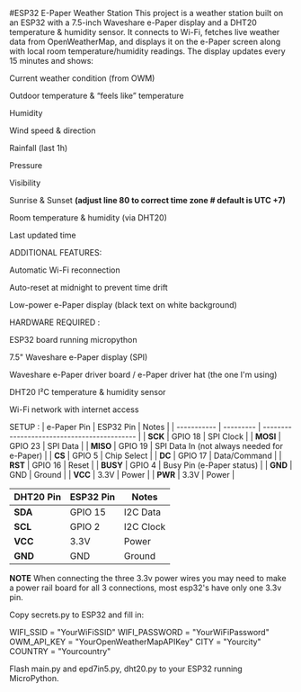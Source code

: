 #ESP32 E-Paper Weather Station
This project is a weather station built on an ESP32 with a 7.5-inch Waveshare e-Paper display and a DHT20 temperature & humidity sensor.
It connects to Wi-Fi, fetches live weather data from OpenWeatherMap, and displays it on the e-Paper screen along with local room temperature/humidity readings.
The display updates every 15 minutes and shows:

 Current weather condition (from OWM)

 Outdoor temperature & “feels like” temperature

 Humidity

 Wind speed & direction

 Rainfall (last 1h)

 Pressure

 Visibility

 Sunrise &  Sunset **(adjust line 80 to correct time zone # default is UTC +7)**

 Room temperature & humidity (via DHT20)

 Last updated time

ADDITIONAL FEATURES:

Automatic Wi-Fi reconnection

Auto-reset at midnight to prevent time drift

Low-power e-Paper display (black text on white background)

HARDWARE REQUIRED :

ESP32 board running micropython

7.5" Waveshare e-Paper display (SPI)

Waveshare e-Paper driver board / e-Paper driver hat (the one I'm using)

DHT20 I²C temperature & humidity sensor

Wi-Fi network with internet access

SETUP :
| e-Paper Pin | ESP32 Pin | Notes                                       |
| ----------- | --------- | ------------------------------------------- |
| **SCK**     | GPIO 18   | SPI Clock                                   |
| **MOSI**    | GPIO 23   | SPI Data                                    |
| **MISO**    | GPIO 19   | SPI Data In (not always needed for e-Paper) |
| **CS**      | GPIO 5    | Chip Select                                 |
| **DC**      | GPIO 17   | Data/Command                                |
| **RST**     | GPIO 16   | Reset                                       |
| **BUSY**    | GPIO 4    | Busy Pin (e-Paper status)                   |
| **GND**     | GND       | Ground                                      |
| **VCC**     | 3.3V      | Power                                       |
| **PWR**     | 3.3V      | Power                                       |

| DHT20 Pin | ESP32 Pin | Notes     |
| --------- | --------- | --------- |
| **SDA**   | GPIO 15   | I2C Data  |
| **SCL**   | GPIO 2    | I2C Clock |
| **VCC**   | 3.3V      | Power     |
| **GND**   | GND       | Ground    |

**NOTE**
When connecting the three 3.3v power wires you may need to make a power rail board for all 3 connections, most esp32's have only one 3.3v pin.

Copy secrets.py to ESP32 and fill in:

WIFI_SSID = "YourWiFiSSID"
WIFI_PASSWORD = "YourWiFiPassword"
OWM_API_KEY = "YourOpenWeatherMapAPIKey"
CITY = "Yourcity"
COUNTRY = "Yourcountry"

Flash main.py and epd7in5.py, dht20.py to your ESP32 running MicroPython.
